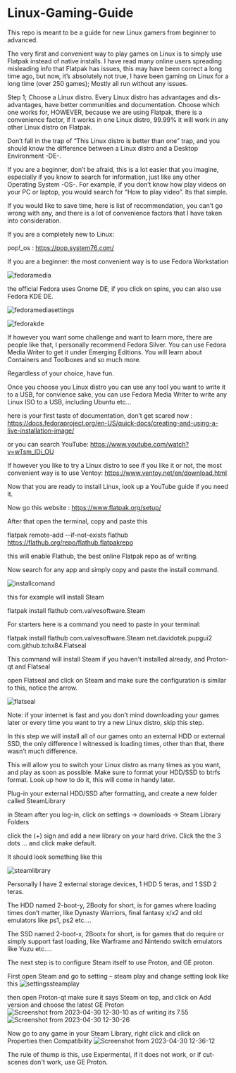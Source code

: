 # Linux-Gaming-Guide
This repo is meant to be a guide for new Linux gamers from beginner to advanced.

The very first and convenient way to play games on Linux is to simply use Flatpak instead of native installs. I have read many online users spreading misleading info that Flatpak has issues, this may have been correct a long time ago, but now, it’s absolutely not true, I have been gaming on Linux for a long time (over 250 games); Mostly all run without any issues.

Step 1; Choose a Linux distro.
Every Linux distro has advantages and dis-advantages, have better communities and documentation. Choose which one works for, HOWEVER, because we are using Flatpak, there is a convenience factor, if it works in one Linux distro, 99.99% it will work in any other Linux distro on Flatpak.

Don’t fall in the trap of “This Linux distro is better than one” trap, and you should know the difference between a Linux distro and a Desktop Environment -DE-.

If you are a beginner, don’t be afraid, this is a lot easier that you imagine, especially if you know to search for information, just like any other Operating System -OS-. For example, if you don’t know how play videos on your PC or laptop, you would search for “How to play video”. Its that simple.

If you would like to save time, here is list of recommendation, you can’t go wrong with any, and there is a lot of convenience factors that I have taken into consideration.

If you are a completely new to Linux:

pop!_os : https://pop.system76.com/ 

If you are a beginner: the most convenient way is to use Fedora Workstation

![fedoramedia](https://user-images.githubusercontent.com/23434177/235343901-5ad29480-1fbb-492d-a746-5d4a12ea0833.jpg)

the official Fedora uses Gnome DE, if you click on spins, you can also use Fedora KDE DE.

![fedoramediasettings](https://user-images.githubusercontent.com/23434177/235343924-62bcfee1-d46d-4644-8250-ea6e99c7f158.png)

![fedorakde](https://user-images.githubusercontent.com/23434177/235343937-268cf11b-b398-4d82-bdfb-5c8291acbbb6.jpg)


If however you want some challenge and want to learn more, there are people like that, I personally recommend Fedora Silver. You can use Fedora Media Writer to get it under Emerging Editions.
You will learn about Containers and Toolboxes and so much more.

Regardless of your choice, have fun.

Once you choose you Linux distro you can use any tool you want to write it to a USB, for convience sake, you can use Fedora Media Writer to write any Linux ISO to a USB, including Ubuntu etc…

here is your first taste of documentation, don’t get scared now : https://docs.fedoraproject.org/en-US/quick-docs/creating-and-using-a-live-installation-image/

or you can search YouTube: https://www.youtube.com/watch?v=wTsm_lDi_OU

If however you like to try a Linux distro to see if you like it or not, the most convenient way is to use Ventoy: https://www.ventoy.net/en/download.html

Now that you are ready to install Linux, look up a YouTube guide if you need it.

Now go this website : https://www.flatpak.org/setup/

After that open the terminal, copy and paste this

flatpak remote-add --if-not-exists flathub https://flathub.org/repo/flathub.flatpakrepo

this will enable Flathub, the best online Flatpak repo as of writing.

Now search for any app and simply copy and paste the install command.

![installcomand](https://user-images.githubusercontent.com/23434177/235344434-bb88a1b7-f084-453d-aa36-973e6e3e157c.jpg)

this for example will install Steam

flatpak install flathub com.valvesoftware.Steam

For starters here is a command you need to paste in your terminal:

flatpak install flathub com.valvesoftware.Steam net.davidotek.pupgui2 com.github.tchx84.Flatseal

This command will install Steam if you haven't installed already, and Proton-qt and Flatseal

open Flatseal and click on Steam and make sure the configuration is similar to this, notice the arrow.

![flatseal](https://user-images.githubusercontent.com/23434177/235345839-4d5b2584-4766-4be8-8ffa-57e49a988f75.png)

Note: if your internet is fast and you don’t mind downloading your games later or every time you want to try a new Linux distro, skip this step.

In this step we will install all of our games onto an external HDD or external SSD, the only difference I witnessed is loading times, other than that, there wasn’t much difference.

This will allow you to switch your Linux distro as many times as you want, and play as soon as possible.
Make sure to format your HDD/SSD to btrfs format. Look up how to do it, this will come in handy later.

Plug-in your external HDD/SSD after formatting, and create a new folder called SteamLibrary

in Steam after you log-in, click on settings → downloads → Steam Library Folders

click the (+) sign and add a new library on your hard drive.
Click the the 3 dots … and click make default.

It should look something like this

![steamlibrary](https://user-images.githubusercontent.com/23434177/235345866-12f2617f-64de-4683-9337-537ca9b8ba5d.png)

Personally I have 2 external storage devices, 1 HDD 5 teras, and 1 SSD 2 teras.

The HDD named 2-boot-y, 2Booty for short, is for games where loading times don’t matter, like Dynasty Warriors, final fantasy x/x2 and old emulators like ps1, ps2 etc….

The SSD named 2-boot-x, 2Bootx for short, is for games that do require or simply support fast loading, like Warframe and Nintendo switch emulators like Yuzu etc….

The next step is to configure Steam itself to use Proton, and GE proton.

First open Steam and go to setting – steam play and change setting look like this 
![settingssteamplay](https://user-images.githubusercontent.com/23434177/235346427-b3c72377-0dd6-4d24-bcd2-198f9b79dbe8.png)

then open Proton-qt make sure it says Steam on top, and click on Add version and choose the latest GE Proton
![Screenshot from 2023-04-30 12-30-10](https://user-images.githubusercontent.com/23434177/235346462-dbf4dc28-5563-4c27-a58e-fa01757701d8.png)
as of writing its 7.55
![Screenshot from 2023-04-30 12-30-26](https://user-images.githubusercontent.com/23434177/235346511-5db4a031-3c8b-4ab7-bb79-eb4439bec79e.png)

Now go to any game in your Steam Library, right click and click on Properties then Compatibility
![Screenshot from 2023-04-30 12-36-12](https://user-images.githubusercontent.com/23434177/235346681-01beaa0a-042d-403e-97a4-a6ac8c81deff.png)

The rule of thump is this, use Expermental, if it does not work, or if cut-scenes don't work, use GE Proton.


